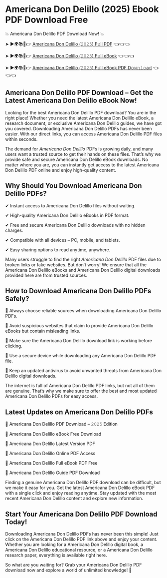 # Americana Don Delillo (2025) Ebook PDF Download Free

💥 Americana Don Delillo PDF Download Now! 💥

➤ ►🌍📚📱👉 [Americana Don Delillo (𝟸𝟶𝟸𝟻) F𝚞ll PDF](https://getpdf.xyz/americana-don-delillo) 👈👈👈


➤ ►🌍📚📱👉 [Americana Don Delillo (𝟸𝟶𝟸𝟻) F𝚞ll eBook](https://getpdf.xyz/americana-don-delillo) 👈👈👈


➤ ►🌍📚📱👉 [Americana Don Delillo (𝟸𝟶𝟸𝟻) F𝚞ll eBook PDF D𝚘𝚠𝚗𝚕𝚘a𝚍](https://getpdf.xyz/americana-don-delillo) 👈👈👈


## Americana Don Delillo PDF Download – Get the Latest Americana Don Delillo eBook Now!

Looking for the best Americana Don Delillo PDF download? You are in the right place! Whether you need the latest Americana Don Delillo eBook, a research document, or exclusive Americana Don Delillo guides, we have got you covered. Downloading Americana Don Delillo PDFs has never been easier. With our direct links, you can access Americana Don Delillo PDF files within seconds.

The demand for *Americana Don Delillo* PDFs is growing daily, and many users want a trusted source to get their hands on these files. That’s why we provide safe and secure Americana Don Delillo eBook downloads. No matter where you are, you can instantly get access to the latest Americana Don Delillo PDF online and enjoy high-quality content.

## Why Should You Download Americana Don Delillo PDFs?

✔ Instant access to Americana Don Delillo files without waiting.

✔ High-quality Americana Don Delillo eBooks in PDF format.

✔ Free and secure Americana Don Delillo downloads with no hidden charges.

✔ Compatible with all devices – PC, mobile, and tablets.

✔ Easy sharing options to read anytime, anywhere.

Many users struggle to find the right *Americana Don Delillo* PDF files due to broken links or fake websites. But don’t worry! We ensure that all the Americana Don Delillo eBooks and Americana Don Delillo digital downloads provided here are from trusted sources.

## How to Download Americana Don Delillo PDFs Safely?

📌 Always choose reliable sources when downloading Americana Don Delillo PDFs.

📌 Avoid suspicious websites that claim to provide Americana Don Delillo eBooks but contain misleading links.

📌 Make sure the Americana Don Delillo download link is working before clicking.

📌 Use a secure device while downloading any Americana Don Delillo PDF file.

📌 Keep an updated antivirus to avoid unwanted threats from Americana Don Delillo digital downloads.

The internet is full of Americana Don Delillo PDF links, but not all of them are genuine. That’s why we make sure to offer the best and most updated Americana Don Delillo PDFs for easy access.

## Latest Updates on Americana Don Delillo PDFs

🔹 Americana Don Delillo PDF Download – 𝟸𝟶𝟸𝟻 Edition

🔹 Americana Don Delillo eBook Free Download

🔹 Americana Don Delillo Latest Version PDF

🔹 Americana Don Delillo Online PDF Access

🔹 Americana Don Delillo Full eBook PDF Free

🔹 Americana Don Delillo Guide PDF Download

Finding a genuine Americana Don Delillo PDF download can be difficult, but we make it easy for you. Get the latest Americana Don Delillo eBook PDF with a single click and enjoy reading anytime. Stay updated with the most recent Americana Don Delillo content and explore new information.

## Start Your Americana Don Delillo PDF Download Today!

Downloading Americana Don Delillo PDFs has never been this simple! Just click on the Americana Don Delillo PDF link above and enjoy your content. Whether you are looking for a Americana Don Delillo digital book, a Americana Don Delillo educational resource, or a Americana Don Delillo research paper, everything is available right here.

So what are you waiting for? Grab your Americana Don Delillo PDF download now and explore a world of unlimited knowledge! 🚀